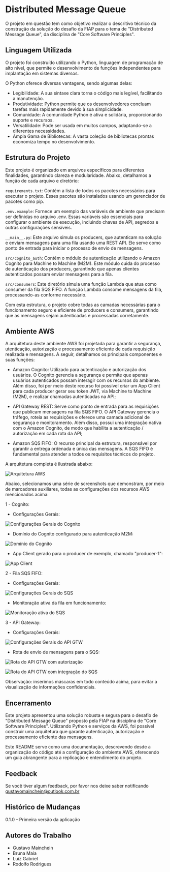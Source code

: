 # Distributed Message Queue

O projeto em questão tem como objetivo realizar o descritivo técnico da construção da solução do desafio da FIAP para o tema de "Distributed Message Queue", da disciplina de "Core Software Principles".

## Linguagem Utilizada

O projeto foi construído utilizando o Python, linguagem de programação de alto nível, que permite o desenvolvimento de funções independentes para implantação em sistemas diversos.

O Python oferece diversas vantagens, sendo algumas delas:

- Legibilidade: A sua sintaxe clara torna o código mais legível, facilitando a manutenção.
- Produtividade: Python permite que os desenvolvedores concluam tarefas mais rapidamente devido à sua simplicidade.
- Comunidade: A comunidade Python é ativa e solidária, proporcionando suporte e recursos.
- Versatilidade: Pode ser usada em muitos campos, adaptando-se a diferentes necessidades.
- Ampla Gama de Bibliotecas: A vasta coleção de bibliotecas prontas economiza tempo no desenvolvimento.

## Estrutura do Projeto

Este projeto é organizado em arquivos específicos para diferentes finalidades, garantindo clareza e modularidade. Abaixo, detalhamos a função de cada arquivo e diretório:

`requirements.txt`: Contém a lista de todos os pacotes necessários para executar o projeto. Esses pacotes são instalados usando um gerenciador de pacotes como pip.

`.env.example`: Fornece um exemplo das variáveis de ambiente que precisam ser definidas no arquivo .env. Essas variáveis são essenciais para configurar o ambiente de execução, incluindo chaves de API, segredos e outras configurações sensíveis.

`__main__.py`: Este arquivo simula os producers, que autenticam na solução e enviam mensagens para uma fila usando uma REST API. Ele serve como ponto de entrada para iniciar o processo de envio de mensagens.

`src/cognito_auth`: Contém o módulo de autenticação utilizando o Amazon Cognito para Machine to Machine (M2M). Este módulo cuida do processo de autenticação dos producers, garantindo que apenas clientes autenticados possam enviar mensagens para a fila.

`src/consumers`: Este diretório simula uma função Lambda que atua como consumer da fila SQS FIFO. A função Lambda consome mensagens da fila, processando-as conforme necessário.

Com esta estrutura, o projeto cobre todas as camadas necessárias para o funcionamento seguro e eficiente de producers e consumers, garantindo que as mensagens sejam autenticadas e processadas corretamente.

## Ambiente AWS

A arquitetura deste ambiente AWS foi projetada para garantir a segurança, utenticação, autorização e processamento eficiente de cada requisição realizada e mensagens. A seguir, detalhamos os principais componentes e suas funções:

- Amazon Cognito: Utilizado para autenticação e autorização dos usuários. O Cognito gerencia a segurança e permite que apenas usuários autenticados possam interagir com os recursos do ambiente. Além disso, foi por meio deste recurso foi possível criar um App Client para cada producer gerar seu token JWT, via Machine to Machine (M2M), e realizar chamadas autenticadas na API;

- API Gateway REST: Serve como ponto de entrada para as requisições que publicam mensagens na fila SQS FIFO. O API Gateway gerencia o tráfego, roteia as requisições e oferece uma camada adicional de segurança e monitoramento. Além disso, possui uma integração nativa com o Amazon Cognito, de modo que habilita a autenticação / autorização em cada rota da API;

- Amazon SQS FIFO: O recurso principal da estrutura, responsável por garantir a entrega ordenada e única das mensagens. A SQS FIFO é fundamental para atender a todos os requisitos técnicos do projeto.

A arquitetura completa é ilustrada abaixo:

![Arquitetura AWS](./assets/sqs-architecture.jpg)

Abaixo, selecionamos uma série de screenshots que demonstram, por meio de marcadores auxiliares, todas as configurações dos recursos AWS mencionados acima:

1 - Cognito:

- Configurações Gerais:

![Configurações Gerais do Cognito](./assets/cognito-general.png)

- Domínio do Cognito configurado para autenticação M2M:

![Domínio do Cognito](./assets/cognito-domain.png)

- App Client gerado para o producer de exemplo, chamado "producer-1":

![App Client](./assets/cognito-app-client.png)

2 - Fila SQS FIFO:

- Configurações Gerais:

![Configurações Gerais do SQS](./assets/sqs-general.png)

- Monitoração ativa da fila em funcionamento:

![Monitoração ativa do SQS](./assets/sqs-monitoring.png)

3 - API Gateway:

- Configurações Gerais:

![Configurações Gerais do API GTW](./assets/api-gateway-general.png)

- Rota de envio de mensagens para o SQS:

![Rota do API GTW com autorização](./assets/api-gateway-route-1.png)

![Rota do API GTW com integração do SQS](./assets/api-gateway-route-2.png)

Observação: inserimos máscaras em todo conteúdo acima, para evitar a visualização de informações confidenciais.

## Encerramento

Este projeto apresentou uma solução robusta e segura para o desafio de "Distributed Message Queue" proposto pela FIAP na disciplina de "Core Software Principles". Utilizando Python e serviços da AWS, foi possível construir uma arquitetura que garante autenticação, autorização e processamento eficiente das mensagens.

Este README serve como uma documentação, descrevendo desde a organização do código até a configuração do ambiente AWS, oferecendo um guia abrangente para a replicação e entendimento do projeto.

## Feedback

Se você tiver algum feedback, por favor nos deixe saber notificando <gustavomainchein@outlook.com.br>

## Histórico de Mudanças

0.1.0 - Primeira versão da aplicação

## Autores do Trabalho

- Gustavo Mainchein
- Bruna Maia
- Luiz Gabriel
- Rodolfo Rodrigues
